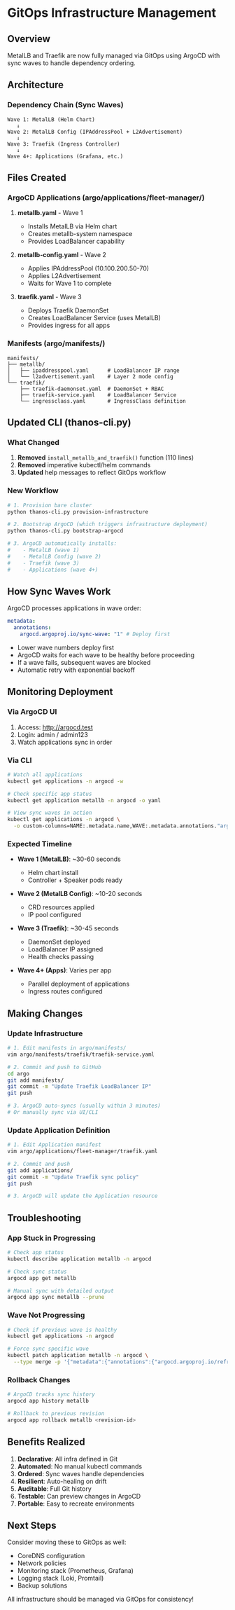 # GitOps Infrastructure Management

## Overview

MetalLB and Traefik are now fully managed via GitOps using ArgoCD with sync waves to handle dependency ordering.

## Architecture

### Dependency Chain (Sync Waves)

```
Wave 1: MetalLB (Helm Chart)
   ↓
Wave 2: MetalLB Config (IPAddressPool + L2Advertisement)
   ↓
Wave 3: Traefik (Ingress Controller)
   ↓
Wave 4+: Applications (Grafana, etc.)
```

## Files Created

### ArgoCD Applications (argo/applications/fleet-manager/)

1. **metallb.yaml** - Wave 1

   - Installs MetalLB via Helm chart
   - Creates metallb-system namespace
   - Provides LoadBalancer capability

2. **metallb-config.yaml** - Wave 2

   - Applies IPAddressPool (10.100.200.50-70)
   - Applies L2Advertisement
   - Waits for Wave 1 to complete

3. **traefik.yaml** - Wave 3
   - Deploys Traefik DaemonSet
   - Creates LoadBalancer Service (uses MetalLB)
   - Provides ingress for all apps

### Manifests (argo/manifests/)

```
manifests/
├── metallb/
│   ├── ipaddresspool.yaml      # LoadBalancer IP range
│   └── l2advertisement.yaml    # Layer 2 mode config
└── traefik/
    ├── traefik-daemonset.yaml  # DaemonSet + RBAC
    ├── traefik-service.yaml    # LoadBalancer Service
    └── ingressclass.yaml       # IngressClass definition
```

## Updated CLI (thanos-cli.py)

### What Changed

1. **Removed** `install_metallb_and_traefik()` function (110 lines)
2. **Removed** imperative kubectl/helm commands
3. **Updated** help messages to reflect GitOps workflow

### New Workflow

```bash
# 1. Provision bare cluster
python thanos-cli.py provision-infrastructure

# 2. Bootstrap ArgoCD (which triggers infrastructure deployment)
python thanos-cli.py bootstrap-argocd

# 3. ArgoCD automatically installs:
#    - MetalLB (wave 1)
#    - MetalLB Config (wave 2)
#    - Traefik (wave 3)
#    - Applications (wave 4+)
```

## How Sync Waves Work

ArgoCD processes applications in wave order:

```yaml
metadata:
  annotations:
    argocd.argoproj.io/sync-wave: "1" # Deploy first
```

- Lower wave numbers deploy first
- ArgoCD waits for each wave to be healthy before proceeding
- If a wave fails, subsequent waves are blocked
- Automatic retry with exponential backoff

## Monitoring Deployment

### Via ArgoCD UI

1. Access: http://argocd.test
2. Login: admin / admin123
3. Watch applications sync in order

### Via CLI

```bash
# Watch all applications
kubectl get applications -n argocd -w

# Check specific app status
kubectl get application metallb -n argocd -o yaml

# View sync waves in action
kubectl get applications -n argocd \
  -o custom-columns=NAME:.metadata.name,WAVE:.metadata.annotations."argocd\.argoproj\.io/sync-wave",STATUS:.status.sync.status
```

### Expected Timeline

- **Wave 1 (MetalLB)**: ~30-60 seconds

  - Helm chart install
  - Controller + Speaker pods ready

- **Wave 2 (MetalLB Config)**: ~10-20 seconds

  - CRD resources applied
  - IP pool configured

- **Wave 3 (Traefik)**: ~30-45 seconds

  - DaemonSet deployed
  - LoadBalancer IP assigned
  - Health checks passing

- **Wave 4+ (Apps)**: Varies per app
  - Parallel deployment of applications
  - Ingress routes configured

## Making Changes

### Update Infrastructure

```bash
# 1. Edit manifests in argo/manifests/
vim argo/manifests/traefik/traefik-service.yaml

# 2. Commit and push to GitHub
cd argo
git add manifests/
git commit -m "Update Traefik LoadBalancer IP"
git push

# 3. ArgoCD auto-syncs (usually within 3 minutes)
# Or manually sync via UI/CLI
```

### Update Application Definition

```bash
# 1. Edit Application manifest
vim argo/applications/fleet-manager/traefik.yaml

# 2. Commit and push
git add applications/
git commit -m "Update Traefik sync policy"
git push

# 3. ArgoCD will update the Application resource
```

## Troubleshooting

### App Stuck in Progressing

```bash
# Check app status
kubectl describe application metallb -n argocd

# Check sync status
argocd app get metallb

# Manual sync with detailed output
argocd app sync metallb --prune
```

### Wave Not Progressing

```bash
# Check if previous wave is healthy
kubectl get applications -n argocd

# Force sync specific wave
kubectl patch application metallb -n argocd \
  --type merge -p '{"metadata":{"annotations":{"argocd.argoproj.io/refresh":"normal"}}}'
```

### Rollback Changes

```bash
# ArgoCD tracks sync history
argocd app history metallb

# Rollback to previous revision
argocd app rollback metallb <revision-id>
```

## Benefits Realized

1. **Declarative**: All infra defined in Git
2. **Automated**: No manual kubectl commands
3. **Ordered**: Sync waves handle dependencies
4. **Resilient**: Auto-healing on drift
5. **Auditable**: Full Git history
6. **Testable**: Can preview changes in ArgoCD
7. **Portable**: Easy to recreate environments

## Next Steps

Consider moving these to GitOps as well:

- CoreDNS configuration
- Network policies
- Monitoring stack (Prometheus, Grafana)
- Logging stack (Loki, Promtail)
- Backup solutions

All infrastructure should be managed via GitOps for consistency!
